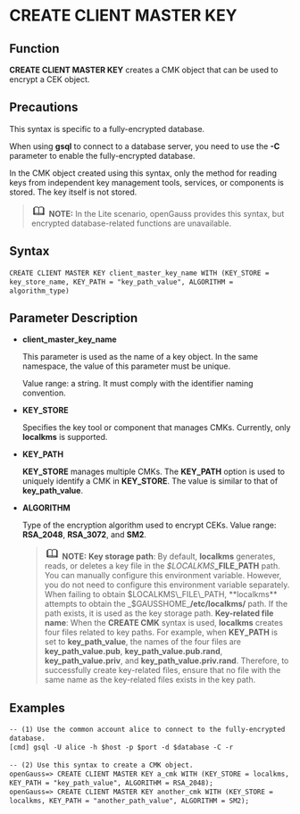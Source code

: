 # CREATE CLIENT MASTER KEY<a name="EN-US_TOPIC_0294528088"></a>

## Function<a name="section1163224811518"></a>

**CREATE CLIENT MASTER KEY**  creates a CMK object that can be used to encrypt a CEK object.

## Precautions<a name="en-us_topic_0059777586_s0bb17f15d73a4d978ef028b2686e0f7a"></a>

This syntax is specific to a fully-encrypted database.

When using  **gsql**  to connect to a database server, you need to use the  **-C**  parameter to enable the fully-encrypted database.

In the CMK object created using this syntax, only the method for reading keys from independent key management tools, services, or components is stored. The key itself is not stored.

>![](public_sys-resources/icon-note.gif) **NOTE:** 
>In the Lite scenario, openGauss provides this syntax, but encrypted database-related functions are unavailable.

## Syntax<a name="en-us_topic_0059777586_sa46c661c13834b8389614f75e47a3efa"></a>

```
CREATE CLIENT MASTER KEY client_master_key_name WITH (KEY_STORE = key_store_name, KEY_PATH = "key_path_value", ALGORITHM = algorithm_type)
```

## Parameter Description<a name="section2852173114389"></a>

-   **client\_master\_key\_name**

    This parameter is used as the name of a key object. In the same namespace, the value of this parameter must be unique.

    Value range: a string. It must comply with the identifier naming convention.

-   **KEY\_STORE**

    Specifies the key tool or component that manages CMKs. Currently, only  **localkms**  is supported.

-   **KEY\_PATH**

    **KEY\_STORE**  manages multiple CMKs. The  **KEY\_PATH**  option is used to uniquely identify a CMK in  **KEY\_STORE**. The value is similar to that of  **key\_path\_value**.

-   **ALGORITHM**

    Type of the encryption algorithm used to encrypt CEKs. Value range:  **RSA\_2048**,  **RSA\_3072**, and  **SM2**.

    >![](public_sys-resources/icon-note.gif) **NOTE:** 
    >**Key storage path**: By default,  **localkms**  generates, reads, or deletes a key file in the  _$LOCALKMS_**\_FILE\_PATH**  path. You can manually configure this environment variable. However, you do not need to configure this environment variable separately. When failing to obtain $LOCALKMS\_FILE\_PATH,  **localkms**  attempts to obtain the  _$GAUSSHOME_**/etc/localkms/**  path. If the path exists, it is used as the key storage path.
    >**Key-related file name**: When the  **CREATE CMK**  syntax is used,  **localkms**  creates four files related to key paths. For example, when  **KEY\_PATH**  is set to  **key\_path\_value**, the names of the four files are  **key\_path\_value.pub**,  **key\_path\_value.pub.rand**,  **key\_path\_value.priv**, and  **key\_path\_value.priv.rand**.
    >Therefore, to successfully create key-related files, ensure that no file with the same name as the key-related files exists in the key path.


## Examples<a name="section7854941155112"></a>

```
-- (1) Use the common account alice to connect to the fully-encrypted database.
[cmd] gsql -U alice -h $host -p $port -d $database -C -r

-- (2) Use this syntax to create a CMK object.
openGauss=> CREATE CLIENT MASTER KEY a_cmk WITH (KEY_STORE = localkms, KEY_PATH = "key_path_value", ALGORITHM = RSA_2048);
openGauss=> CREATE CLIENT MASTER KEY another_cmk WITH (KEY_STORE = localkms, KEY_PATH = "another_path_value", ALGORITHM = SM2);
```

